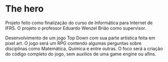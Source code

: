 # The hero

Projeto feito como finalização do curso de Informática para Internet de IFRS. O projeto o professor Eduardo Wenzel Brião como supervisor.

Desenvolvimento de um jogo Top Down com sua parte artística feita em pixel art. O jogo será um RPG contendo algumas perguntas sobre disciplinas como Matemática, Química e entre outras. O foco será a criação do código completo do jogo, sem auxílios de uma game engine ou afins.
